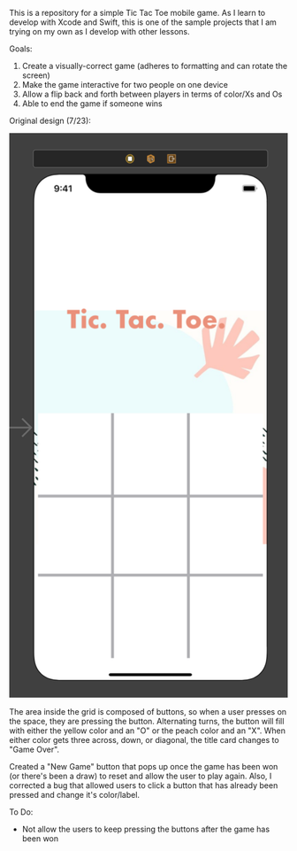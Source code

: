 This is a repository for a simple Tic Tac Toe mobile game. As I learn to develop with Xcode and Swift, this is one of the sample projects that I am trying on my own as I develop with other lessons. 

Goals:
1. Create a visually-correct game (adheres to formatting and can rotate the screen)
2. Make the game interactive for two people on one device
3. Allow a flip back and forth between players in terms of color/Xs and Os
4. Able to end the game if someone wins

Original design (7/23):


<img
src= "Screen Shot 2020-07-23 at 11.33.55 PM.png"
/>


The area inside the grid is composed of buttons, so when a user presses on the space, they are pressing the button. Alternating turns, the button will fill with either the yellow color and an "O" or the peach color and an "X". When either color gets three across, down, or diagonal, the title card changes to "Game Over". 

 
Created a "New Game" button that pops up once the game has been won (or there's been a draw) to reset and allow the user to play again. Also, I corrected a bug that allowed users to click a button that has already been pressed and change it's color/label.

To Do:
- Not allow the users to keep pressing the buttons after the game has been won 
